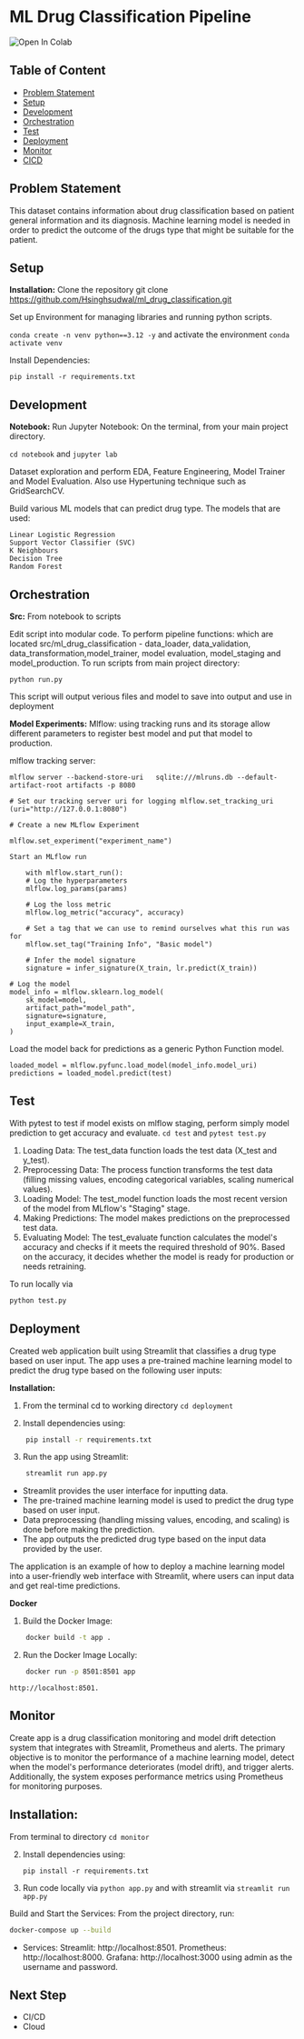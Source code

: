 # ML Drug Classification Pipeline
![Open In Colab](https://colab.research.google.com/assets/colab-badge.svg)
## Table of Content
- [Problem Statement](#problem-statement)
- [Setup](#setup)
- [Development](#development)
- [Orchestration](#orchestration)
- [Test](#test)
- [Deployment](#deployment)
- [Monitor](#monitor)
- [CICD](#cicd)

## Problem Statement
This dataset contains information about drug classification based on patient general information and its diagnosis. Machine learning model is needed in order to predict the outcome of the drugs type that might be suitable for the patient.

## Setup
**Installation:** Clone the repository git clone https://github.com/Hsinghsudwal/ml_drug_classification.git

Set up Environment for managing libraries and running python scripts.

`conda create -n venv python==3.12 -y` and activate the environment `conda activate venv`

Install Dependencies:
 
`pip install -r requirements.txt`

## Development
**Notebook:**
Run Jupyter Notebook: On the terminal, from your main project directory.

   `cd notebook` and `jupyter lab`

Dataset exploration and perform EDA, Feature Engineering, Model Trainer and Model Evaluation. Also use Hypertuning technique such as GridSearchCV.

Build various ML models that can predict drug type. The  models that are used:

    Linear Logistic Regression
    Support Vector Classifier (SVC)
    K Neighbours
    Decision Tree
    Random Forest

## Orchestration

**Src:** From notebook to scripts

Edit script into modular code. To perform pipeline functions: which are located src/ml_drug_classification - data_loader, data_validation, data_transformation,model_trainer, model evaluation, model_staging and model_production. To run scripts from main project directory:

`python run.py`

This script will output verious files and model to save into output and use in deployment

**Model Experiments:**
Mlflow: using tracking runs and its storage allow different parameters to register best model and put that model to production.

mlflow tracking server:

    mlflow server --backend-store-uri   sqlite:///mlruns.db --default-artifact-root artifacts -p 8080

    # Set our tracking server uri for logging mlflow.set_tracking_uri (uri="http://127.0.0.1:8080")

    # Create a new MLflow Experiment 
    
    mlflow.set_experiment("experiment_name")

    Start an MLflow run

        with mlflow.start_run():
        # Log the hyperparameters
        mlflow.log_params(params)

        # Log the loss metric
        mlflow.log_metric("accuracy", accuracy)

        # Set a tag that we can use to remind ourselves what this run was for
        mlflow.set_tag("Training Info", "Basic model")

        # Infer the model signature
        signature = infer_signature(X_train, lr.predict(X_train))

    # Log the model
    model_info = mlflow.sklearn.log_model(
        sk_model=model,
        artifact_path="model_path",
        signature=signature,
        input_example=X_train,
    )
Load the model back for predictions as a generic Python Function model.

    loaded_model = mlflow.pyfunc.load_model(model_info.model_uri)
    predictions = loaded_model.predict(test)

## Test

With pytest to test if model exists on mlflow staging, perform simply model prediction to get accuracy and evaluate.
`cd test` and  `pytest test.py`

1. Loading Data: The test_data function loads the test data (X_test and y_test).
2. Preprocessing Data: The process function transforms the test data (filling missing values, encoding categorical variables, scaling numerical values).
3. Loading Model: The test_model function loads the most recent version of the model from MLflow's "Staging" stage.
4. Making Predictions: The model makes predictions on the preprocessed test data.
5. Evaluating Model: The test_evaluate function calculates the model's accuracy and checks if it meets the required threshold of 90%. Based on the accuracy, it decides whether the model is ready for production or needs retraining.

To run locally via 

```bash
python test.py
```

## Deployment
Created web application built using Streamlit that classifies a drug type based on user input. The app uses a pre-trained machine learning model to predict the drug type based on the following user inputs:

**Installation:**
1. From the terminal cd to working directory 
`cd deployment`

2. Install dependencies using:
```bash
    pip install -r requirements.txt
```
3. Run the app using Streamlit:
```bash
    streamlit run app.py
```

* Streamlit provides the user interface for inputting data.
* The pre-trained machine learning model is used to predict the drug type based on user input.
* Data preprocessing (handling missing values, encoding, and scaling) is done before making the prediction.
* The app outputs the predicted drug type based on the input data provided by the user.

The application is an example of how to deploy a machine learning model into a user-friendly web interface with Streamlit, where users can input data and get real-time predictions.

**Docker**
1. Build the Docker Image:

```bash
    docker build -t app .
```

2. Run the Docker Image Locally:

```bash
    docker run -p 8501:8501 app
```
`http://localhost:8501.`

## Monitor

Create app is a drug classification monitoring and model drift detection system that integrates with Streamlit, Prometheus and alerts. The primary objective is to monitor the performance of a machine learning model, detect when the model's performance deteriorates (model drift), and trigger alerts. Additionally, the system exposes performance metrics using Prometheus for monitoring purposes.

## Installation:

From terminal to directory
    `cd monitor`

2. Install dependencies using:

    `pip install -r requirements.txt`

3. Run code locally via `python app.py` and with streamlit via  `streamlit run app.py`

Build and Start the Services: From the project directory, run:

```bash
docker-compose up --build
```


* Services:
    Streamlit: http://localhost:8501.
    Prometheus: http://localhost:8000.
    Grafana: http://localhost:3000 using admin as the username and password.

## Next Step
* CI/CD
* Cloud



